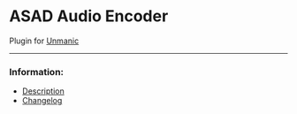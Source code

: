 # ASAD Audio Encoder
Plugin for [Unmanic](https://github.com/Unmanic)

---

### Information:

- [Description](description.md)
- [Changelog](changelog.md)
